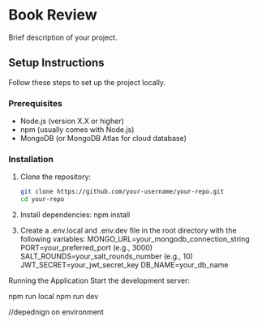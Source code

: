 # Book Review

Brief description of your project.

## Setup Instructions

Follow these steps to set up the project locally.

### Prerequisites
- Node.js (version X.X or higher)
- npm (usually comes with Node.js)
- MongoDB (or MongoDB Atlas for cloud database)

### Installation

1. Clone the repository:
   ```bash
   git clone https://github.com/your-username/your-repo.git
   cd your-repo
2. Install dependencies:
  npm install

3. Create a .env.local and .env.dev file in the root directory with the following variables:
  MONGO_URL=your_mongodb_connection_string
  PORT=your_preferred_port (e.g., 3000)
  SALT_ROUNDS=your_salt_rounds_number (e.g., 10)
  JWT_SECRET=your_jwt_secret_key
  DB_NAME=your_db_name

Running the Application
Start the development server:

npm run local 
npm run dev

//depednign on environment
